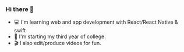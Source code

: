 ### Hi there 👋 
- :computer: I'm learning web and app development with React/React Native & swift
- 🏫 I'm starting my third year of college.
- 🎬 I also edit/produce videos for fun.
